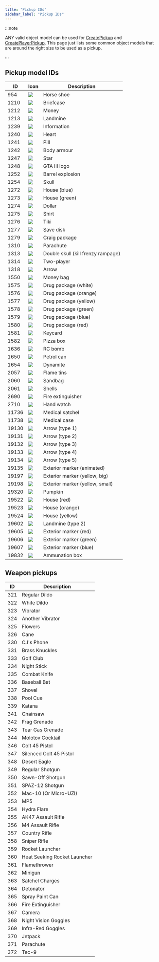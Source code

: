 ```yaml
---
title: "Pickup IDs"
sidebar_label: "Pickup IDs"
---
```


:::note

ANY valid object model can be used for [CreatePickup](../functions/CreatePickup) and [CreatePlayerPickup](../functions/CreatePlayerPickup). This page just lists some common object models that are around the right size to be used as a pickup.

:::

## Pickup model IDs

| ID    | Icon                              | Description                        |
| ----- | --------------------------------- | ---------------------------------- |
| 954   | ![](https://assets.open.mp/assets/images/pickups/pickup1.png)  | Horse shoe                         |
| 1210  | ![](https://assets.open.mp/assets/images/pickups/pickup2.png)  | Briefcase                          |
| 1212  | ![](https://assets.open.mp/assets/images/pickups/pickup3.png)  | Money                              |
| 1213  | ![](https://assets.open.mp/assets/images/pickups/pickup4.png)  | Landmine                           |
| 1239  | ![](https://assets.open.mp/assets/images/pickups/pickup5.png)  | Information                        |
| 1240  | ![](https://assets.open.mp/assets/images/pickups/pickup6.png)  | Heart                              |
| 1241  | ![](https://assets.open.mp/assets/images/pickups/pickup7.png)  | Pill                               |
| 1242  | ![](https://assets.open.mp/assets/images/pickups/pickup8.png)  | Body armour                        |
| 1247  | ![](https://assets.open.mp/assets/images/pickups/pickup9.png)  | Star                               |
| 1248  | ![](https://assets.open.mp/assets/images/pickups/pickup10.png) | GTA III logo                       |
| 1252  | ![](https://assets.open.mp/assets/images/pickups/pickup11.png) | Barrel explosion                   |
| 1254  | ![](https://assets.open.mp/assets/images/pickups/pickup12.png) | Skull                              |
| 1272  | ![](https://assets.open.mp/assets/images/pickups/pickup13.png) | House (blue)                       |
| 1273  | ![](https://assets.open.mp/assets/images/pickups/pickup14.png) | House (green)                      |
| 1274  | ![](https://assets.open.mp/assets/images/pickups/pickup15.png) | Dollar                             |
| 1275  | ![](https://assets.open.mp/assets/images/pickups/pickup16.png) | Shirt                              |
| 1276  | ![](https://assets.open.mp/assets/images/pickups/pickup17.png) | Tiki                               |
| 1277  | ![](https://assets.open.mp/assets/images/pickups/pickup18.png) | Save disk                          |
| 1279  | ![](https://assets.open.mp/assets/images/pickups/pickup19.png) | Craig package                      |
| 1310  | ![](https://assets.open.mp/assets/images/pickups/pickup20.png) | Parachute                          |
| 1313  | ![](https://assets.open.mp/assets/images/pickups/pickup21.png) | Double skull (kill frenzy rampage) |
| 1314  | ![](https://assets.open.mp/assets/images/pickups/pickup22.png) | Two-player                         |
| 1318  | ![](https://assets.open.mp/assets/images/pickups/pickup23.png) | Arrow                              |
| 1550  | ![](https://assets.open.mp/assets/images/pickups/pickup24.png) | Money bag                          |
| 1575  | ![](https://assets.open.mp/assets/images/pickups/pickup25.png) | Drug package (white)               |
| 1576  | ![](https://assets.open.mp/assets/images/pickups/pickup26.png) | Drug package (orange)              |
| 1577  | ![](https://assets.open.mp/assets/images/pickups/pickup27.png) | Drug package (yellow)              |
| 1578  | ![](https://assets.open.mp/assets/images/pickups/pickup28.png) | Drug package (green)               |
| 1579  | ![](https://assets.open.mp/assets/images/pickups/pickup29.png) | Drug package (blue)                |
| 1580  | ![](https://assets.open.mp/assets/images/pickups/pickup30.png) | Drug package (red)                 |
| 1581  | ![](https://assets.open.mp/assets/images/pickups/pickup31.png) | Keycard                            |
| 1582  | ![](https://assets.open.mp/assets/images/pickups/pickup32.png) | Pizza box                          |
| 1636  | ![](https://assets.open.mp/assets/images/pickups/pickup33.png) | RC bomb                            |
| 1650  | ![](https://assets.open.mp/assets/images/pickups/pickup34.png) | Petrol can                         |
| 1654  | ![](https://assets.open.mp/assets/images/pickups/pickup35.png) | Dynamite                           |
| 2057  | ![](https://assets.open.mp/assets/images/pickups/pickup36.png) | Flame tins                         |
| 2060  | ![](https://assets.open.mp/assets/images/pickups/pickup37.png) | Sandbag                            |
| 2061  | ![](https://assets.open.mp/assets/images/pickups/pickup38.png) | Shells                             |
| 2690  | ![](https://assets.open.mp/assets/images/pickups/pickup39.png) | Fire extinguisher                  |
| 2710  | ![](https://assets.open.mp/assets/images/pickups/pickup40.png) | Hand watch                         |
| 11736 | ![](https://assets.open.mp/assets/images/pickups/pickup41.png) | Medical satchel                    |
| 11738 | ![](https://assets.open.mp/assets/images/pickups/pickup42.png) | Medical case                       |
| 19130 | ![](https://assets.open.mp/assets/images/pickups/pickup43.png) | Arrow (type 1)                     |
| 19131 | ![](https://assets.open.mp/assets/images/pickups/pickup44.png) | Arrow (type 2)                     |
| 19132 | ![](https://assets.open.mp/assets/images/pickups/pickup45.png) | Arrow (type 3)                     |
| 19133 | ![](https://assets.open.mp/assets/images/pickups/pickup46.png) | Arrow (type 4)                     |
| 19134 | ![](https://assets.open.mp/assets/images/pickups/pickup47.png) | Arrow (type 5)                     |
| 19135 | ![](https://assets.open.mp/assets/images/pickups/pickup48.png) | Exterior marker (animated)         |
| 19197 | ![](https://assets.open.mp/assets/images/pickups/pickup49.png) | Exterior marker (yellow, big)      |
| 19198 | ![](https://assets.open.mp/assets/images/pickups/pickup50.png) | Exterior marker (yellow, small)    |
| 19320 | ![](https://assets.open.mp/assets/images/pickups/pickup51.png) | Pumpkin                            |
| 19522 | ![](https://assets.open.mp/assets/images/pickups/pickup52.png) | House (red)                        |
| 19523 | ![](https://assets.open.mp/assets/images/pickups/pickup53.png) | House (orange)                     |
| 19524 | ![](https://assets.open.mp/assets/images/pickups/pickup54.png) | House (yellow)                     |
| 19602 | ![](https://assets.open.mp/assets/images/pickups/pickup55.png) | Landmine (type 2)                  |
| 19605 | ![](https://assets.open.mp/assets/images/pickups/pickup56.png) | Exterior marker (red)              |
| 19606 | ![](https://assets.open.mp/assets/images/pickups/pickup57.png) | Exterior marker (green)            |
| 19607 | ![](https://assets.open.mp/assets/images/pickups/pickup58.png) | Exterior marker (blue)             |
| 19832 | ![](https://assets.open.mp/assets/images/pickups/pickup59.png) | Ammunation box                     |

## Weapon pickups

| ID  | Description                  |
| --- | ---------------------------- |
| 321 | Regular Dildo                |
| 322 | White Dildo                  |
| 323 | Vibrator                     |
| 324 | Another Vibrator             |
| 325 | Flowers                      |
| 326 | Cane                         |
| 330 | CJ's Phone                   |
| 331 | Brass Knuckles               |
| 333 | Golf Club                    |
| 334 | Night Stick                  |
| 335 | Combat Knife                 |
| 336 | Baseball Bat                 |
| 337 | Shovel                       |
| 338 | Pool Cue                     |
| 339 | Katana                       |
| 341 | Chainsaw                     |
| 342 | Frag Grenade                 |
| 343 | Tear Gas Grenade             |
| 344 | Molotov Cocktail             |
| 346 | Colt 45 Pistol               |
| 347 | Silenced Colt 45 Pistol      |
| 348 | Desert Eagle                 |
| 349 | Regular Shotgun              |
| 350 | Sawn-Off Shotgun             |
| 351 | SPAZ-12 Shotgun              |
| 352 | Mac-10 (Or Micro-UZI)        |
| 353 | MP5                          |
| 354 | Hydra Flare                  |
| 355 | AK47 Assault Rifle           |
| 356 | M4 Assault Rifle             |
| 357 | Country Rifle                |
| 358 | Sniper Rifle                 |
| 359 | Rocket Launcher              |
| 360 | Heat Seeking Rocket Launcher |
| 361 | Flamethrower                 |
| 362 | Minigun                      |
| 363 | Satchel Charges              |
| 364 | Detonator                    |
| 365 | Spray Paint Can              |
| 366 | Fire Extinguisher            |
| 367 | Camera                       |
| 368 | Night Vision Goggles         |
| 369 | Infra-Red Goggles            |
| 370 | Jetpack                      |
| 371 | Parachute                    |
| 372 | Tec-9                        |
